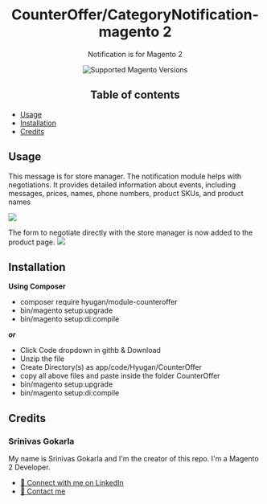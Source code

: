 <h1 align="center">CounterOffer/CategoryNotification-magento 2</h1>

<div align="center">
  <p>Notification is for Magento 2</p>
  <img src="https://img.shields.io/badge/magento-2.X-brightgreen.svg?logo=magento&longCache=true" alt="Supported Magento Versions" />

## Table of contents
<div align="left">


- [Usage](#usage)
- [Installation](#installation)
- [Credits](#credits)

## Usage

This message is for store manager. The notification module helps with negotiations. It provides detailed information about events, including messages, prices, names, phone numbers, product SKUs, and product names


<img src="https://imgur.com/2Zat0Vn.png" />

The form to negotiate directly with the store manager is now added to the product page.
<img src="https://imgur.com/cj40s1z.png" />

## Installation

**Using Composer**

* composer require hyugan/module-counteroffer
* bin/magento setup:upgrade
* bin/magento setup:di:compile

**_or_**

* Click Code dropdown in githb & Download
* Unzip the file
* Create Directory(s) as app/code/Hyugan/CounterOffer
* copy all above files and paste inside the folder CounterOffer
* bin/magento setup:upgrade
* bin/magento setup:di:compile

## Credits

### Srinivas Gokarla

My name is Srinivas Gokarla and I'm the creator of this repo. I'm a Magento 2 Developer.
- <a href="https://www.linkedin.com/in/srinivas-gokarla-4a4a31226/" target="_blank">🔗 Connect with me on LinkedIn</a>
- <a href="mailto:gokarlasrinivas99@gmail.com">💌 Contact me</a>


